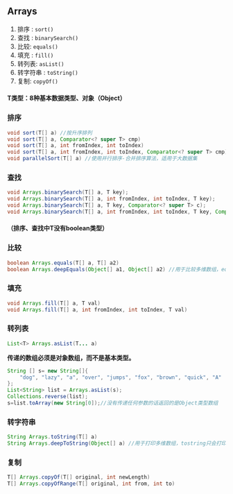 ## Arrays

1. 排序 : `sort()`
2. 查找 : `binarySearch()`
3. 比较: `equals()`
4. 填充 : `fill()`
5. 转列表: `asList()`
6. 转字符串 : `toString()`
7. 复制: `copyOf()`



#### T类型：8种基本数据类型、对象（Object）



### 排序

```java
void sort(T[] a) //按升序排列
void sort(T[] a, Comparator<? super T> cmp)
void sort(T[] a, int fromIndex, int toIndex)
void sort(T[] a, int fromIndex, int toIndex, Comparator<? super T> cmp)
void parallelSort(T[] a) //使用并行排序-合并排序算法，适用于大数据集
```



### 查找

```java
void Arrays.binarySearch(T[] a, T key); 
void Arrays.binarySearch(T[] a, int fromIndex, int toIndex, T key);
void Arrays.binarySearch(T[] a, T key, Comparator<? super T> c);
void Arrays.binarySearch(T[] a, int fromIndex, int toIndex, T key, Comparator<? super T> c);
```

#### （排序、查找中T没有boolean类型）



### 比较

```java
boolean Arrays.equals(T[] a, T[] a2)
boolean Arrays.deepEquals(Object[] a1, Object[] a2) //用于比较多维数组，equals返回false
```



### 填充

```java
void Arrays.fill(T[] a, T val)
void Arrays.fill(T[] a, int fromIndex, int toIndex, T val)
```



### 转列表

```java
List<T> Arrays.asList(T... a)
```

**传递的数组必须是对象数组，而不是基本类型。**

```java
String [] s= new String[]{
    "dog", "lazy", "a", "over", "jumps", "fox", "brown", "quick", "A"
};
List<String> list = Arrays.asList(s);
Collections.reverse(list);
s=list.toArray(new String[0]);//没有传递任何参数的话返回的是Object类型数组
```



### 转字符串

```java
String Arrays.toString(T[] a)
String Arrays.deepToString(Object[] a) //用于打印多维数组，tostring只会打印地址
```



### 复制

```java
T[] Arrays.copyOf(T[] original, int newLength)
T[] Arrays.copyOfRange(T[] original, int from, int to)
```


